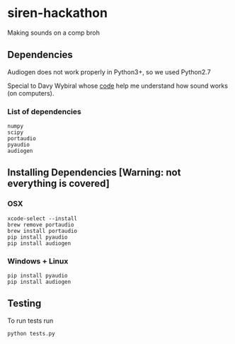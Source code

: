 # siren-hackathon
Making sounds on a comp broh

## Dependencies

Audiogen does not work properly in Python3+, so we used Python2.7

Special to Davy Wybiral whose [code](https://davywybiral.blogspot.com.br/2010/09/procedural-music-with-pyaudio-and-numpy.html) help me understand how sound works (on computers).

### List of dependencies
```
numpy
scipy
portaudio
pyaudio
audiogen
```

## Installing Dependencies [Warning: not everything is covered]

### OSX
```
xcode-select --install
brew remove portaudio
brew install portaudio
pip install pyaudio
pip install audiogen
```

### Windows + Linux
```
pip install pyaudio
pip install audiogen
```

## Testing

To run tests run

```
python tests.py
```